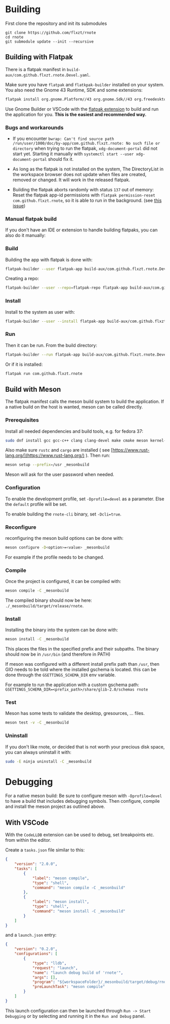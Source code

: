 # Building

First clone the repository and init its submodules
```
git clone https://github.com/flxzt/rnote
cd rnote
git submodule update --init --recursive
```

## Building with Flatpak
There is a flatpak manifest in `build-aux/com.github.flxzt.rnote.Devel.yaml`.

Make sure you have `flatpak` and `flatkpak-builder` installed on your system. You also need the Gnome 43 Runtime, SDK and some extensions:

```bash
flatpak install org.gnome.Platform//43 org.gnome.Sdk//43 org.freedesktop.Sdk.Extension.rust-stable//22.08 org.freedesktop.Sdk.Extension.llvm14//22.08
```

Use Gnome Builder or VSCode with the [flatpak extension](https://marketplace.visualstudio.com/items?itemName=bilelmoussaoui.flatpak-vscode) to build and run the application for you. **This is the easiest and recommended way.**

### Bugs and workarounds
- If you encounter `bwrap: Can't find source path /run/user/1000/doc/by-app/com.github.flxzt.rnote: No such file or directory` when trying to run the flatpak, `xdg-document-portal` did not start yet. Starting it manually with `systemctl start --user xdg-document-portal` should fix it.

- As long as the flatpak is not installed on the system, The DirectoryList in the workspace browser does not update when files are created, removed or changed. It will work in the released flatpak.

- Building the flatpak aborts randomly with status `137` out of memory: Reset the flatpak app-id permissions with `flatpak permission-reset com.github.flxzt.rnote`, so it is able to run in the background. (see [this issue](https://github.com/flatpak/xdg-desktop-portal/issues/478))

### Manual flatpak build
If you don't have an IDE or extension to handle building flatpaks, you can also do it manually:

### Build
Building the app with flatpak is done with:

```bash
flatpak-builder --user flatpak-app build-aux/com.github.flxzt.rnote.Devel.yaml
```

Creating a repo:

```bash
flatpak-builder --user --repo=flatpak-repo flatpak-app build-aux/com.github.flxzt.rnote.Devel.yaml
```


### Install
Install to the system as user with:

```bash
flatpak-builder --user --install flatpak-app build-aux/com.github.flxzt.rnote.Devel.yaml
```

### Run
Then it can be run.
From the build directory:

```bash
flatpak-builder --run flatpak-app build-aux/com.github.flxzt.rnote.Devel.yaml rnote
```

Or if it is installed:

```bash
flatpak run com.github.flxzt.rnote
```

## Build with Meson
The flatpak manifest calls the meson build system to build the application.
If a native build on the host is wanted, meson can be called directly.

### Prerequisites

Install all needed dependencies and build tools, e.g. for fedora 37:
```bash
sudo dnf install gcc gcc-c++ clang clang-devel make cmake meson kernel-devel gtk4-devel libadwaita-devel poppler-glib-devel poppler-data alsa-lib-devel
```

Also make sure `rustc` and `cargo` are installed ( see [https://www.rust-lang.org/](https://www.rust-lang.org/) ). Then run:

```bash
meson setup --prefix=/usr _mesonbuild
```
Meson will ask for the user password when needed.

### Configuration
To enable the development profile, set `-Dprofile=devel` as a parameter. Else the `default` profile will be set.

To enable building the `rnote-cli` binary, set `-Dcli=true`.

### Reconfigure
reconfiguring the meson build options can be done with:

```bash
meson configure -D<option>=<value> _mesonbuild
```

For example if the profile needs to be changed.
### Compile
Once the project is configured, it can be compiled with:

```bash
meson compile -C _mesonbuild
```

The compiled binary should now be here: `./_mesonbuild/target/release/rnote`.

### Install
Installing the binary into the system can be done with:

```bash
meson install -C _mesonbuild
```

This places the files in the specified prefix and their subpaths. The binary should now be in `/usr/bin` (and therefore in PATH)

If meson was configured with a different install prefix path than `/usr`, then GIO needs to be told where the installed gschema is located. this can be done through the `GSETTINGS_SCHEMA_DIR` env variable.

For example to run the application with a custom gschema path: 
`GSETTINGS_SCHEMA_DIR=<prefix_path>/share/glib-2.0/schemas rnote`

### Test
Meson has some tests to validate the desktop, gresources, ... files.

```bash
meson test -v -C _mesonbuild
```

### Uninstall
If you don't like rnote, or decided that is not worth your precious disk space, you can always uninstall it with:

```bash
sudo -E ninja uninstall -C _mesonbuild
```

# Debugging
For a native meson build:
Be sure to configure meson with `-Dprofile=devel` to have a build that includes debugging symbols.
Then configure, compile and install the meson project as outlined above. 

## With VSCode

With the `CodeLLDB` extension can be used to debug, set breakpoints etc. from within the editor.

Create a `tasks.json` file similar to this:

```json
{
    "version": "2.0.0",
    "tasks": [
        {
            "label": "meson compile",
            "type": "shell",
            "command": "meson compile -C _mesonbuild"
        },
        {
            "label": "meson install",
            "type": "shell",
            "command": "meson install -C _mesonbuild"
        }
    ]
}
```

and a `launch.json` entry:

```json
{
    "version": "0.2.0",
    "configurations": [
        {
            "type": "lldb",
            "request": "launch",
            "name": "launch debug build of 'rnote'",
            "args": [],
            "program": "${workspaceFolder}/_mesonbuild/target/debug/rnote",
            "preLaunchTask": "meson compile"
        }
    ]
}
```

This launch configuration can then be launched through `Run -> Start Debugging` or by selecting and running it in the `Run and Debug` panel. 